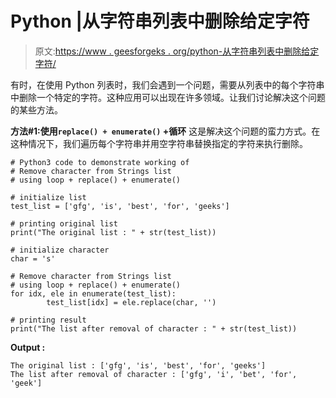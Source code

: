 # Python |从字符串列表中删除给定字符

> 原文:[https://www . geesforgeks . org/python-从字符串列表中删除给定字符/](https://www.geeksforgeeks.org/python-remove-given-character-from-strings-list/)

有时，在使用 Python 列表时，我们会遇到一个问题，需要从列表中的每个字符串中删除一个特定的字符。这种应用可以出现在许多领域。让我们讨论解决这个问题的某些方法。

**方法#1:使用`replace() + enumerate()` +循环**
这是解决这个问题的蛮力方式。在这种情况下，我们遍历每个字符串并用空字符串替换指定的字符来执行删除。

```
# Python3 code to demonstrate working of
# Remove character from Strings list
# using loop + replace() + enumerate()

# initialize list 
test_list = ['gfg', 'is', 'best', 'for', 'geeks']

# printing original list 
print("The original list : " + str(test_list))

# initialize character
char = 's'

# Remove character from Strings list
# using loop + replace() + enumerate()
for idx, ele in enumerate(test_list):
        test_list[idx] = ele.replace(char, '')

# printing result
print("The list after removal of character : " + str(test_list))
```

**Output :**

```
The original list : ['gfg', 'is', 'best', 'for', 'geeks']
The list after removal of character : ['gfg', 'i', 'bet', 'for', 'geek']

```